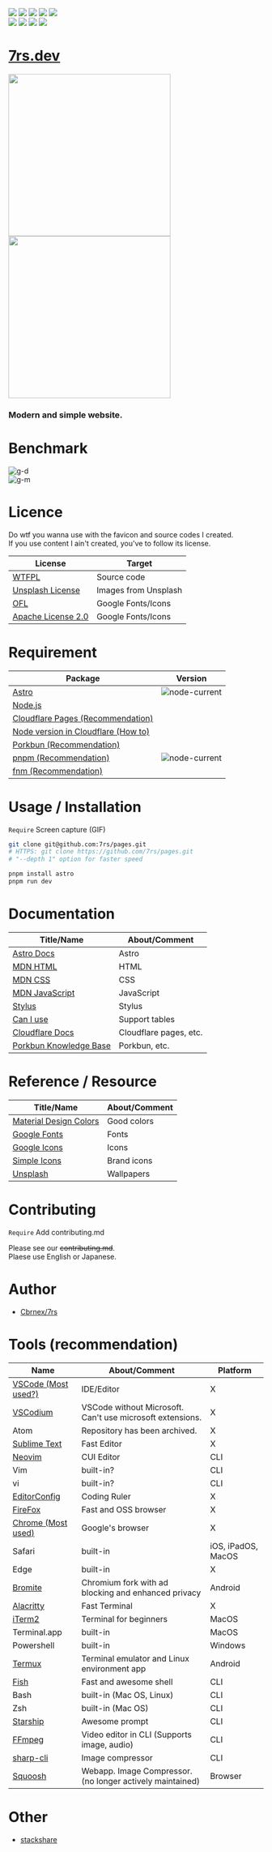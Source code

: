 [last-commit-badge]: https://img.shields.io/github/last-commit/7rs/pages?color=green  
[commits-badge]: https://img.shields.io/github/commit-activity/t/7rs/pages?color=green  
[issues-badge]: https://img.shields.io/github/issues/7rs/pages?color=yellow  
[closed-issues-badge]: https://img.shields.io/github/issues-closed/7rs/pages?color=green  
[pr-badge]: https://img.shields.io/github/issues-pr/7rs/pages?color=yellow&label=PR  
[closed-pr-badge]: https://img.shields.io/github/issues-pr-closed/7rs/pages?color=green&label=PR  

[license-badge]: https://img.shields.io/github/license/7rs/pages?color=blue  
[languages-badge]: https://img.shields.io/github/languages/count/7rs/pages?color=blue  
[contributors-badge]: https://img.shields.io/github/contributors/7rs/pages?color=blue  

![][license-badge] ![][languages-badge] ![][contributors-badge] ![][commits-badge] ![][last-commit-badge]  
![][issues-badge] ![][pr-badge] ![][closed-issues-badge] ![][closed-pr-badge]  


# [7rs.dev](https://7rs.dev/)  


<div>
    <img src="screenshot/desktop.png" height="320px" />
    <img src="screenshot/mobile.jpg" height="320px" />
</div>  

### Modern and simple website.


# Benchmark  

![g-d](screenshot/google-desktop.png)  
![g-m](screenshot/google-mobile.png)


# Licence  

Do wtf you wanna use with the favicon and source codes I created.  
If you use content I ain't created, you've to follow its license.  

| License                                                           | Target               |
| ----------------------------------------------------------------- | -------------------- |
| [WTFPL](http://www.wtfpl.net/about/)                              | Source code          |
| [Unsplash License](https://unsplash.com/license)                  | Images from Unsplash |
| [OFL](https://scripts.sil.org/ofl)                                | Google Fonts/Icons   |
| [Apache License 2.0](https://www.apache.org/licenses/LICENSE-2.0) | Google Fonts/Icons   |


# Requirement  

| Package                                                                                                                                             | Version                                              |
| --------------------------------------------------------------------------------------------------------------------------------------------------- | ---------------------------------------------------- |
| [Astro](https://docs.astro.build/ja/guides/upgrade-to/v2/)                                                                                          | ![node-current](https://img.shields.io/node/v/astro) |
| [Node.js](https://nodejs.org/en/download/releases)                                                                                                  |                                                      |
| [Cloudflare Pages (Recommendation)](https://pages.cloudflare.com/)                                                                                  |                                                      |
| [Node version in Cloudflare (How to)](https://developers.cloudflare.com/pages/framework-guides/deploy-a-hexo-site/#using-a-specific-nodejs-version) |                                                      |
| [Porkbun (Recommendation)](https://porkbun.com/)                                                                                                    |                                                      |
| [pnpm (Recommendation)](https://pnpm.io/)                                                                                                           | ![node-current](https://img.shields.io/node/v/pnpm)  |
| [fnm (Recommendation)](https://fnm.vercel.app/)                                                                                                     |                                                      |


# Usage / Installation  
`Require` Screen capture (GIF)  

```bash  
git clone git@github.com:7rs/pages.git  
# HTTPS: git clone https://github.com/7rs/pages.git  
# "--depth 1" option for faster speed  

pnpm install astro  
pnpm run dev  
```  


# Documentation  

| Title/Name | About/Comment |
| ---------- | ------------- |
| [Astro Docs](https://docs.astro.build/en/getting-started/) | Astro |
| [MDN HTML](https://developer.mozilla.org/docs/Web/HTML) | HTML |
| [MDN CSS](https://developer.mozilla.org/docs/Web/CSS) | CSS |
| [MDN JavaScript](https://developer.mozilla.org/docs/Web/JavaScript) | JavaScript |
| [Stylus](https://stylus-lang.com/docs/executable.html) | Stylus |
| [Can I use](https://caniuse.com/) | Support tables |
| [Cloudflare Docs](https://developers.cloudflare.com/pages/) | Cloudflare pages, etc. |
| [Porkbun Knowledge Base](https://kb.porkbun.com/) | Porkbun, etc. |


# Reference / Resource  

| Title/Name                                              | About/Comment |
| ------------------------------------------------------- | ------------- |
| [Material Design Colors](https://materialui.co/colors/) | Good colors   |
| [Google Fonts](https://fonts.google.com/)               | Fonts         |
| [Google Icons](https://fonts.google.com/icons)          | Icons         |
| [Simple Icons](https://simpleicons.org/)                | Brand icons   |
| [Unsplash](https://unsplash.com/)                       | Wallpapers    |


# Contributing  
`Require` Add contributing.md  

Please see our ~~contributing.md~~.  
Plaese use English or Japanese.  


# Author  

- [Cbrnex/7rs](https://github.com/7rs)  


# Tools (recommendation)  

| Name                                                            | About/Comment                                             | Platform           |
| --------------------------------------------------------------- | --------------------------------------------------------- | ------------------ |
| [VSCode (Most used?)](https://code.visualstudio.com/)           | IDE/Editor                                                | X                  |
| [VSCodium](https://vscodium.com/)                               | VSCode without Microsoft. Can't use microsoft extensions. | X                  |
| Atom                                                            | Repository has been archived.                             | X                  |
| [Sublime Text](https://www.sublimetext.com/)                    | Fast Editor                                               | X                  |
| [Neovim](https://neovim.io/)                                    | CUI Editor                                                | CLI                |
| Vim                                                             | built-in?                                                 | CLI                |
| vi                                                              | built-in?                                                 | CLI                |
| [EditorConfig](https://editorconfig.org/)                       | Coding Ruler                                              | X                  |
| [FireFox](https://www.mozilla.org/firefox/browsers/)            | Fast and OSS browser                                      | X                  |
| [Chrome (Most used)](https://www.google.com/intl/en_us/chrome/) | Google's browser                                          | X                  |
| Safari                                                          | built-in                                                  | iOS, iPadOS, MacOS |
| Edge                                                            | built-in                                                  | X                  |
| [Bromite](https://www.bromite.org/)                             | Chromium fork with ad blocking and enhanced privacy       | Android            |
| [Alacritty](https://alacritty.org/)                             | Fast Terminal                                             | X                  |
| [iTerm2](https://iterm2.com/)                                   | Terminal for beginners                                    | MacOS              |
| Terminal.app                                                    | built-in                                                  | MacOS              |
| Powershell                                                      | built-in                                                  | Windows            |
| [Termux](https://termux.dev/en/)                                | Terminal emulator and Linux environment app               | Android            |
| [Fish](https://fishshell.com/)                                  | Fast and awesome shell                                    | CLI                |
| Bash                                                            | built-in (Mac OS, Linux)                                  | CLI                |
| Zsh                                                             | built-in (Mac OS)                                         | CLI                |
| [Starship](https://starship.rs/)                                | Awesome prompt                                            | CLI                |
| [FFmpeg](https://www.ffmpeg.org/)                               | Video editor in CLI (Supports image, audio)               | CLI                |
| [sharp-cli](https://github.com/vseventer/sharp-cli)             | Image compressor                                          | CLI                |
| [Squoosh](https://squoosh.app/)                                 | Webapp. Image Compressor. (no longer actively maintained) | Browser            |


# Other  

- [stackshare](https://stackshare.io/7rs/my-site)  
